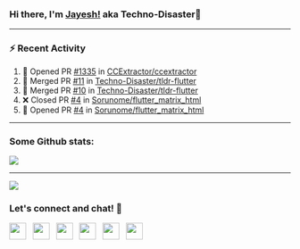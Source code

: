 ### Hi there, I'm [Jayesh!](https://technodisaster.wtf) aka Techno-Disaster👋


---

### :zap: Recent Activity

<!--START_SECTION:activity-->
1. 💪 Opened PR [#1335](https://github.com//CCExtractor/ccextractor/pull/1335) in [CCExtractor/ccextractor](https://github.com//CCExtractor/ccextractor)
2. 🎉 Merged PR [#11](https://github.com//Techno-Disaster/tldr-flutter/pull/11) in [Techno-Disaster/tldr-flutter](https://github.com//Techno-Disaster/tldr-flutter)
3. 🎉 Merged PR [#10](https://github.com//Techno-Disaster/tldr-flutter/pull/10) in [Techno-Disaster/tldr-flutter](https://github.com//Techno-Disaster/tldr-flutter)
4. ❌ Closed PR [#4](https://github.com//Sorunome/flutter_matrix_html/pull/4) in [Sorunome/flutter_matrix_html](https://github.com//Sorunome/flutter_matrix_html)
5. 💪 Opened PR [#4](https://github.com//Sorunome/flutter_matrix_html/pull/4) in [Sorunome/flutter_matrix_html](https://github.com//Sorunome/flutter_matrix_html)
<!--END_SECTION:activity-->

---

### Some Github stats:

<a href="https://github.com/anuraghazra/github-readme-stats">
  <img align="center" src="https://github-readme-stats.vercel.app/api?username=Techno-Disaster&include_all_commits=false&count_private=true&show_icons=true&icon_color=f3437a&bg_color=30,f2ffe6,e6ffff" />
</a>

---

![](https://komarev.com/ghpvc/?username=Techno-Disaster)


### Let's connect and chat! :incoming_envelope:

<p>
 <a href="https://gitlab.com/Techno-Disaster"><img height="30" src="https://img.shields.io/badge/gitlab-FCA121.svg??&style=for-the-badge&logo=gitlab"></a>&nbsp;&nbsp;
<a href="https://twitter.com/techno_disaster"><img height="30" src="https://img.shields.io/badge/twitter-%231DA1F2.svg?&style=for-the-badge&logo=twitter&logoColor=white"></a>&nbsp;&nbsp;
<a href="https://www.instagram.com/techno_disaster"><img height="30" src="https://img.shields.io/badge/instagram-C13584.svg?&style=for-the-badge&logo=instagram&logoColor=white"></a>&nbsp;&nbsp;
<a href="mailto:nirvejayesh@gmail.com"><img height="30" src="https://img.shields.io/badge/gmail-c14438?&style=for-the-badge&logo=gmail&logoColor=white"></a>&nbsp;&nbsp;
<a href="https://t.me/techno_disaster"><img height="30" src="https://img.shields.io/badge/telegram-blue?&style=for-the-badge&logo=telegram&logoColor=white" /></a>&nbsp;&nbsp;
<a href="https://www.linkedin.com/in/techno-disaster/"><img height="30" src="https://img.shields.io/badge/linkedin-blue.svg?&style=for-the-badge&logo=linkedin&logoColor=white"></a>&nbsp;&nbsp;

</p>
